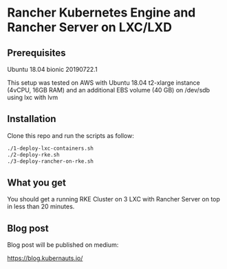 # Rancher Kubernetes Engine and Rancher Server on LXC/LXD

## Prerequisites

Ubuntu 18.04 bionic 20190722.1

This setup was tested on AWS with Ubuntu 18.04 t2-xlarge instance (4vCPU, 16GB RAM) and an additional EBS volume (40 GB) on /dev/sdb using lxc with lvm

## Installation

Clone this repo and run the scripts as follow:

```bash
./1-deploy-lxc-containers.sh
./2-deploy-rke.sh
./3-deploy-rancher-on-rke.sh
```

## What you get

You should get a running RKE Cluster on 3 LXC with Rancher Server on top in less than 20 minutes.

## Blog post

Blog post will be published on medium:

https://blog.kubernauts.io/



